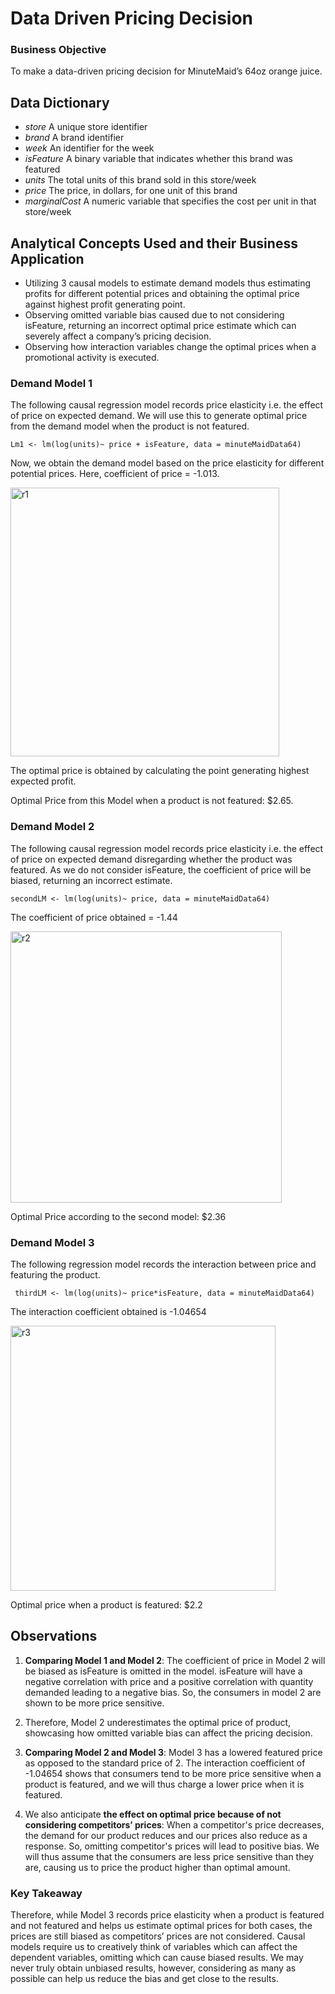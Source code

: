 # Data Driven Pricing Decision

### Business Objective 
To make a data-driven pricing decision for MinuteMaid’s 64oz orange juice. 

## Data Dictionary 
- _store_ A unique store identifier
- _brand_ A brand identifier
- _week_ An identifier for the week
- _isFeature_ A binary variable that indicates whether this brand was featured
- _units_ The total units of this brand sold in this store/week
- _price_ The price, in dollars, for one unit of this brand
- _marginalCost_ A numeric variable that specifies the cost per unit in that store/week 

## Analytical Concepts Used and their Business Application
-	Utilizing 3 causal models to estimate demand models thus estimating profits for different potential prices and obtaining the optimal price against highest profit generating point.
-	Observing omitted variable bias caused due to not considering isFeature, returning an incorrect optimal price estimate which can severely affect a company’s pricing decision.
-	Observing how interaction variables change the optimal prices when a promotional activity is executed.

### Demand Model 1

The following causal regression model records price elasticity i.e. the effect of price on expected demand. We will use this to generate optimal price from the demand model when the product is not featured. 

`Lm1 <- lm(log(units)~ price + isFeature, data = minuteMaidData64)`

Now, we obtain the demand model based on the price elasticity for different potential prices. Here, coefficient of price = -1.013.

<img width="430" alt="r1" src="https://user-images.githubusercontent.com/119455759/211060937-b9168ac0-3568-4299-9a93-7e5a728c5f38.png">

The optimal price is obtained by calculating the point generating highest expected profit.

Optimal Price from this Model when a product is not featured: $2.65.

### Demand Model 2
The following causal regression model records price elasticity i.e. the effect of price on expected demand disregarding whether the product was featured. As we do not consider isFeature, the coefficient of price will be biased, returning an incorrect estimate.

`secondLM <- lm(log(units)~ price, data = minuteMaidData64)`

The coefficient of price obtained = -1.44

<img width="434" alt="r2" src="https://user-images.githubusercontent.com/119455759/211061049-68cf2b29-0893-48e3-8844-9fd75334b3d5.png">

Optimal Price according to the second model: $2.36

### Demand Model 3
The following regression model records the interaction between price and featuring the product.

` thirdLM <- lm(log(units)~ price*isFeature, data = minuteMaidData64)`

The interaction coefficient obtained is -1.04654

<img width="424" alt="r3" src="https://user-images.githubusercontent.com/119455759/211061111-98014646-bb95-4499-a2d2-61390308e1dc.png">

Optimal price when a product is featured: $2.2

## Observations
1.	**Comparing Model 1 and Model 2**: The coefficient of price in Model 2 will be biased as isFeature is omitted in the model. isFeature will have a negative correlation with price and a positive correlation with quantity demanded leading to a negative bias. So, the consumers in model 2 are shown to be more price sensitive. 

2.	Therefore, Model 2 underestimates the optimal price of product, showcasing how omitted variable bias can affect the pricing decision.

3.	**Comparing Model 2 and Model 3**: Model 3 has a lowered featured price as opposed to the standard price of 2. The interaction coefficient of -1.04654 shows that consumers tend to be more price sensitive when a product is featured, and we will thus charge a lower price when it is featured.

4.	We also anticipate **the effect on optimal price because of not considering competitors’ prices**: When a competitor's price decreases, the demand for our product reduces and our prices also reduce as a response. So, omitting competitor's prices will lead to positive bias. We will thus assume that the consumers are less price sensitive than they are, causing us to price the product higher than optimal amount.

### Key Takeaway 
Therefore, while Model 3 records price elasticity when a product is featured and not featured and helps us estimate optimal prices for both cases, the prices are still biased as competitors’ prices are not considered. Causal models require us to creatively think of variables which can affect the dependent variables, omitting which can cause biased results. We may never truly obtain unbiased results, however, considering as many as possible can help us reduce the bias and get close to the results.
